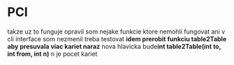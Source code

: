 # PCI

takze uz to funguje
opravil som nejake funkcie ktore nemohli fungovat ani v cli interface som nezmenil
treba testovat
<b>idem prerobit funkciu table2Table aby presuvala viac kariet naraz</b>
nova hlavicka bude<b>int table2Table(int to, int from, int n)</b> n je pocet kariet

